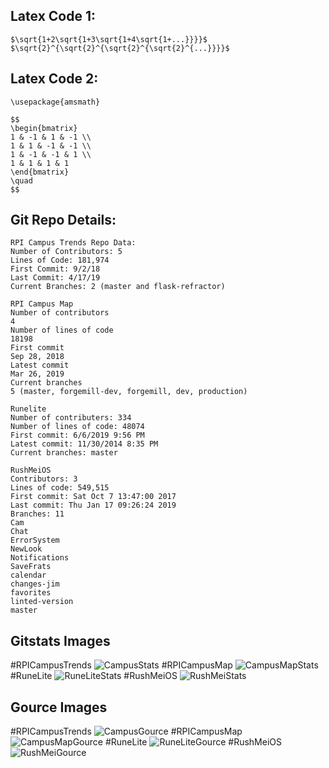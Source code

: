 ## Latex Code 1:
```
$\sqrt{1+2\sqrt{1+3\sqrt{1+4\sqrt{1+...}}}}$
$\sqrt{2}^{\sqrt{2}^{\sqrt{2}^{\sqrt{2}^{...}}}}$
```
## Latex Code 2:
```
\usepackage{amsmath}

$$
\begin{bmatrix}
1 & -1 & 1 & -1 \\
1 & 1 & -1 & -1 \\
1 & -1 & -1 & 1 \\
1 & 1 & 1 & 1
\end{bmatrix}
\quad
$$
```
## Git Repo Details:
```
RPI Campus Trends Repo Data:
Number of Contributors: 5
Lines of Code: 181,974
First Commit: 9/2/18
Last Commit: 4/17/19
Current Branches: 2 (master and flask-refractor)
```

```
RPI Campus Map
Number of contributors
4
Number of lines of code
18198
First commit
Sep 28, 2018
Latest commit
Mar 26, 2019 
Current branches
5 (master, forgemill-dev, forgemill, dev, production)
```

```
Runelite
Number of contributers: 334
Number of lines of code: 48074
First commit: 6/6/2019 9:56 PM
Latest commit: 11/30/2014 8:35 PM
Current branches: master
```

```
RushMeiOS
Contributors: 3
Lines of code: 549,515
First commit: Sat Oct 7 13:47:00 2017
Last commit: Thu Jan 17 09:26:24 2019
Branches: 11
Cam
Chat
ErrorSystem
NewLook
Notifications
SaveFrats
calendar
changes-jim
favorites
linted-version
master
```

## Gitstats Images
#RPICampusTrends
![CampusStats](https://github.com/GSmitty/OSS-Labs/blob/master/labs/lab-03/images/gitstats.png)
#RPICampusMap
![CampusMapStats](https://github.com/GSmitty/OSS-Labs/blob/master/labs/lab-03/images/rpicampusstats.png)
#RuneLite
![RuneLiteStats](https://github.com/GSmitty/OSS-Labs/blob/master/labs/lab-03/images/runelitestats.png)
#RushMeiOS
![RushMeiStats](https://github.com/GSmitty/OSS-Labs/blob/master/labs/lab-03/images/rushmeistats.png)
## Gource Images
#RPICampusTrends
![CampusGource](https://github.com/GSmitty/OSS-Labs/blob/master/labs/lab-03/images/gource.png)
#RPICampusMap
![CampusMapGource](https://github.com/GSmitty/OSS-Labs/blob/master/labs/lab-03/images/rpimapgource.png)
#RuneLite
![RuneLiteGource](https://github.com/GSmitty/OSS-Labs/blob/master/labs/lab-03/images/runelitegource.png)
#RushMeiOS
![RushMeiGource](https://github.com/GSmitty/OSS-Labs/blob/master/labs/lab-03/images/rushmeigource.png)
